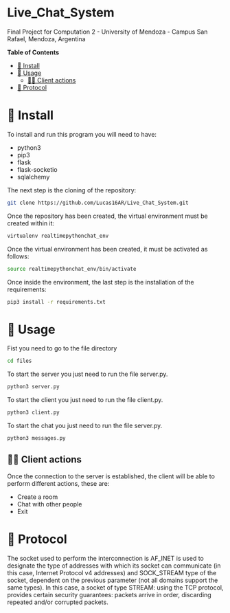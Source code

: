 # Live_Chat_System
Final Project for Computation 2 - University of Mendoza - Campus San Rafael, Mendoza, Argentina

**Table of Contents**

- [🧰 Install](#-install)
- [🚀 Usage](#-usage)
  * [👨‍🔧 Client actions](#-client-actions)
- [🚨 Protocol](#-protocol)


# 🧰 Install

To install and run this program you will need to have:
- python3
- pip3
- flask
- flask-socketio
- sqlalchemy

The next step is the cloning of the repository:

```bash
git clone https://github.com/Lucas16AR/Live_Chat_System.git
```
Once the repository has been created, the virtual environment must be created within it:

```bash
virtualenv realtimepythonchat_env
```
Once the virtual environment has been created, it must be activated as follows:

```bash
source realtimepythonchat_env/bin/activate
```
Once inside the environment, the last step is the installation of the requirements:

```bash
pip3 install -r requirements.txt
```

# 🚀 Usage
Fist you need to go to the file directory

```bash
cd files
```

To start the server you just need to run the file server.py.

```bash
python3 server.py
```

To start the client you just need to run the file client.py.

```bash
python3 client.py
```

To start the chat you just need to run the file server.py.

```bash
python3 messages.py
```

## 👨‍🔧 Client actions
Once the connection to the server is established, the client will be able to perform different actions, these are:

- Create a room
- Chat with other people
- Exit


# 🚨 Protocol
The socket used to perform the interconnection is AF_INET is used to designate the type of addresses with which its socket can communicate (in this case, Internet Protocol v4 addresses) and SOCK_STREAM type of the socket, dependent on the previous parameter (not all domains support the same types). In this case, a socket of type STREAM: using the TCP protocol, provides certain security guarantees: packets arrive in order, discarding repeated and/or corrupted packets.